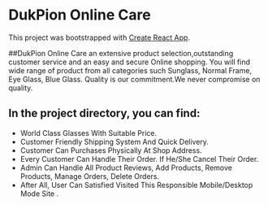 # DukPion Online Care

This project was bootstrapped with [Create React App](https://oculus-smart-glass.web.app/).

##DukPion Online Care an extensive product selection,outstanding customer service and an easy and secure Online shopping. You will find wide range of product from all categories such Sunglass, Normal Frame, Eye Glass, Blue Glass. Quality is our commitment.We never compromise on quality.

## In the project directory, you can find:

- World Class Glasses With Suitable Price.
- Customer Friendly Shipping System And Quick Delivery.
- Customer Can Purchases Physically At Shop Address.
- Every Customer Can Handle Their Order. If He/She Cancel Their Order.
- Admin Can Handle All Product Reviews, Add Products, Remove Products, Manage Orders, Delete Orders.
- After All, User Can Satisfied Visited This Responsible Mobile/Desktop Mode Site .